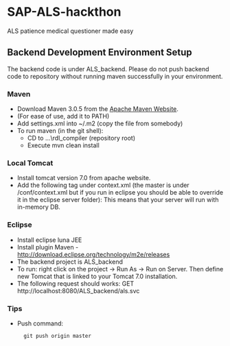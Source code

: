 SAP-ALS-hackthon
================

ALS patience medical questioner made easy

Backend Development Environment Setup
----

The backend code is under ALS_backend.
Please do not push backend code to repository without running maven successfully in your environment.

### Maven

*   Download Maven 3.0.5 from the [Apache Maven Website](http://maven.apache.org/download.cgi).
*   (For ease of use, add it to PATH)
*   Add settings.xml into ~/.m2 (copy the file from somebody)
*	To run maven (in the git shell):
	*	CD to ...\rdl_compiler (repository root)
	*	Execute mvn clean install


### Local Tomcat

* Install tomcat version 7.0 from apache website.
* Add the following tag under context.xml (the master is under <Tomcat folder>/conf/context.xml but if you run in eclipse you should be able to override it in the eclipse server folder):
   	<Resource name="jdbc/DefaultDB" auth="Container"
          type="javax.sql.DataSource" driverClassName="org.apache.derby.jdbc.EmbeddedDriver"
          url="jdbc:derby:memory:DemoDB;create=true"
          username="demo" password="demo" maxActive="20" maxIdle="10" maxWait="-1"/>
    This means that your server will run with in-memory DB.

### Eclipse

* Install eclipse luna JEE
* Install plugin Maven - http://download.eclipse.org/technology/m2e/releases
* The backend project is ALS_backend
* To run: right click on the project -> Run As -> Run on Server. Then define new Tomcat that is linked to your Tomcat 7.0 installation.
* The following request should works: GET http://localhost:8080/ALS_backend/als.svc

### Tips

* Push command:

        git push origin master

